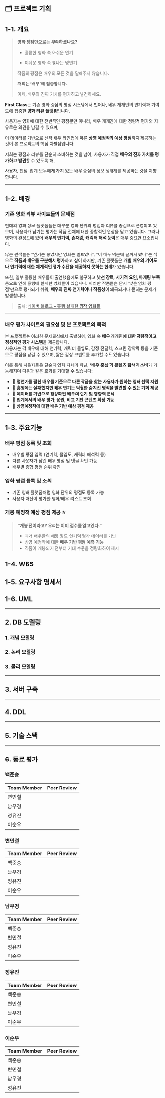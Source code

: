 

## 🗂️ 프로젝트 기획
## 1-1. 개요


> **영화 평점만으로는 부족하셨나요?**  
> - 훌륭한 영화 속 아쉬운 연기
>   
> - 아쉬운 영화 속 빛나는 명연기
>   
>   
> 작품의 평점은 배우의 모든 것을 말해주지 않습니다.  
>   
> **저희는 ‘배우’에 집중합니다.**
> 
> 이제, 배우의 진짜 가치를 평가하고 발견하세요.
>
> 



**First Class**는 기존 영화 중심의 평점 시스템에서 벗어나, 배우 개개인의 연기력과 기여도에 집중한 **영화 리뷰 플랫폼**입니다.  

사용자는 영화에 대한 전반적인 평점뿐만 아니라, 배우 개개인에 대한 정량적 평가와 자유로운 의견을 남길 수 있으며,  

이 데이터를 기반으로 신작 배우 라인업에 따른 **상영 예정작의 예상 평점**까지 제공하는 것이 본 프로젝트의 핵심 차별점입니다.

저희는 평점과 리뷰를 단순히 소비하는 것을 넘어, 사용자가 직접 **배우의 진짜 가치를 평가하고 발견**할 수 있도록 해,

사용자, 팬덤, 업계 모두에게 가치 있는 배우 중심의 정보 생태계를 제공하는 것을 지향합니다.

---

## 1-2. 배경

### 기존 영화 리뷰 사이트들의 문제점

현대의 영화 정보 플랫폼들은 대부분 영화 단위의 평점과 리뷰를 중심으로 운영되고 있으며, 사용자가 남기는 평가는 작품 전체에 대한 종합적인 인상을 담고 있습니다. 그러나 영화의 완성도에 있어 **배우의 연기력, 존재감, 캐릭터 해석 능력**은 매우 중요한 요소입니다.

많은 관객들은 “연기는 좋았지만 영화는 별로였다”, “이 배우 덕분에 끝까지 봤다”는 식으로 **작품과 배우를 구분해서 평가**하고 싶어 하지만, 기존 플랫폼은 **개별 배우의 기여도나 연기력에 대한 체계적인 평가 수단을 제공하지 못하는 한계**가 있습니다.

또한, 일부 훌륭한 배우들이 출연했음에도 불구하고 **낯선 장르, 시기적 요인, 마케팅 부족** 등으로 인해 흥행에 실패한 영화들이 있습니다. 이러한 작품들은 단지 ‘낮은 영화 평점’만으로 평가되기 쉬워, **배우의 진짜 연기력이나 작품성**이 왜곡되거나 묻히는 문제가 발생합니다.  
> 출처: [네이버 블로그 – 흥행 실패한 명작 영화들](https://blog.naver.com/dynamis89/222227879393)

---

### 배우 평가 사이트의 필요성 및 본 프로젝트의 목적

본 프로젝트는 이러한 문제의식에서 출발하여, 영화 속 **배우 개개인에 대한 정량적이고 정성적인 평가 시스템**을 제공합니다.  
사용자는 각 배우에 대해 연기력, 캐릭터 몰입도, 감정 전달력, 스크린 장악력 등을 기준으로 평점을 남길 수 있으며, 짧은 감상 코멘트를 추가할 수도 있습니다.

이를 통해 사용자들은 단순히 영화 자체가 아닌, **‘배우 중심’의 콘텐츠 탐색과 소비**가 가능해지며 다음과 같은 효과를 기대할 수 있습니다:

- 🎯 **명연기를 펼친 배우를 기준으로 다른 작품을 찾는 사용자가 원하는 영화 선택 지원**
- 🎯 **흥행에는 실패했지만 배우 연기는 탁월한 숨겨진 명작을 발견할 수 있는 기회 제공**
- 🎯 **데이터를 기반으로 정량화된 배우의 인기 및 영향력 분석**
- 🎯 **업계에서의 배우 평가, 응원, 비교 기반 콘텐츠 확장 가능**
- 🎯 **상영예정작에 대한 배우 기반 예상 평점 제공**

---

## 1-3. 주요기능

### 배우 평점 등록 및 조회
- 배우별 평점 입력 (연기력, 몰입도, 캐릭터 해석력 등)
- 다른 사용자가 남긴 배우 평점 및 댓글 확인 가능
- 배우별 종합 평점 순위 확인

### 영화 평점 등록 및 조회
- 기존 영화 플랫폼처럼 영화 단위의 평점도 등록 가능
- 사용자 자신이 평가한 영화/배우 리스트 조회

### 개봉 예정작 예상 평점 제공 ⭐
> **“개봉 전이라고? 우리는 이미 점수를 알고있다.”**  
> - 과거 배우들의 해당 장르 연기력 평가 데이터를 기반 
> - 상영 예정작에 대한 **배우 기반 평점 예측 기능**
> - 작품이 개봉되기 전부터 기대 수준을 정량화하여 제시

## 1-4. WBS


## 1-5. 요구사항 명세서 


## 1-6. UML


---

## 2. DB 모델링

### 1. 개념 모델링

### 2. 논리 모델링

### 3. 물리 모델링

---

## 3. 서버 구축

---
## 4. DDL

---
## 5. 기술 스택

---
## 6. 동료 평가
### 백준승
| Team Member | Peer Review |
|----------|----------|
| 변민철    |  |
| 남우경    |  |
| 정유진    |  |
| 이순우    |  |


### 변민철
| Team Member | Peer Review |
|----------|----------|
| 백준승    |  |
| 남우경    |  |
| 정유진    |  |
| 이순우    |  |

### 남우경
| Team Member | Peer Review |
|----------|----------|
| 백준승    |  |
| 변민철    |  |
| 정유진    |  |
| 이순우    |  |

### 정유진
| Team Member | Peer Review |
|----------|----------|
| 백준승    |  |
| 변민철    |  |
| 남우경    |  |
| 이순우    |  |

### 이순우
| Team Member | Peer Review |
|----------|----------|
| 백준승    |  |
| 변민철    |  |
| 남우경    |  |
| 정유진    |  |


